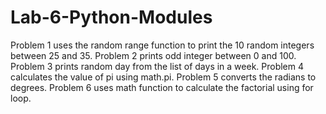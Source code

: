 # Lab-6-Python-Modules
Problem 1 uses the random range function to print the 10 random integers between 25 and 35. Problem 2 prints odd integer between 0 and 100. Problem 3 prints random day from the list of days in a week. Problem 4 calculates the value of pi using math.pi. Problem 5 converts the radians to degrees. Problem 6 uses math function to calculate the factorial using for loop.
